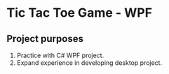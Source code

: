 # Tic Tac Toe Game - WPF
## Project purposes
1. Practice with C# WPF project.
2. Expand experience in developing desktop project. 
